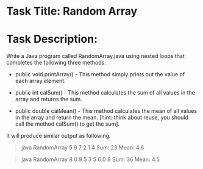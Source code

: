 # Task Title: Random Array

# Task Description:

Write a Java program called RandomArray.java using nested loops that completes the following three methods:

- public void printArray() - This method simply prints out the value of
each array element.

- public int calSum() - This method calculates the sum of all values in the
array and returns the sum.

- public double calMean() - This method calculates the mean of all values
in the array and return the mean. [hint: think about reuse, you should call the
method calSum() to get the sum].

It will produce similar output as following:

>java RandomArray 5
9 7 2 1 4
Sum: 23
Mean: 4.6

>java RandomArray 8
0 9 5 3 5 6 0 8
Sum: 36
Mean: 4.5
